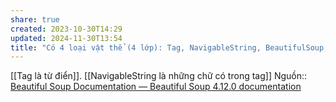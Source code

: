 ```yaml
---
share: true
created: 2023-10-30T14:29
updated: 2024-11-30T13:54
title: "Có 4 loại vật thể (4 lớp): Tag, NavigableString, BeautifulSoup, và Comment"
---
```

[[Tag là từ điển]]. [[NavigableString là những chữ có trong tag]]
Nguồn:: [Beautiful Soup Documentation — Beautiful Soup 4.12.0 documentation](https://www.crummy.com/software/BeautifulSoup/bs4/doc/#kinds-of-objects)
